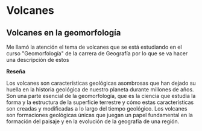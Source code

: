 # Volcanes
## Volcanes en la geomorfología

Me llamó la atención el tema de volcanes que se está estudiando en el curso "Geomorfología" de la carrera de Geografía por lo que se va hacer una descripción de estos

**Reseña**

Los volcanes son características geológicas asombrosas que han dejado su huella en la historia geológica de nuestro planeta durante millones de años. Son una parte esencial de la geomorfología, que es la ciencia que estudia la forma y la estructura de la superficie terrestre y cómo estas características son creadas y modificadas a lo largo del tiempo geológico. Los volcanes son formaciones geológicas únicas que juegan un papel fundamental en la formación del paisaje y en la evolución de la geografía de una región.

